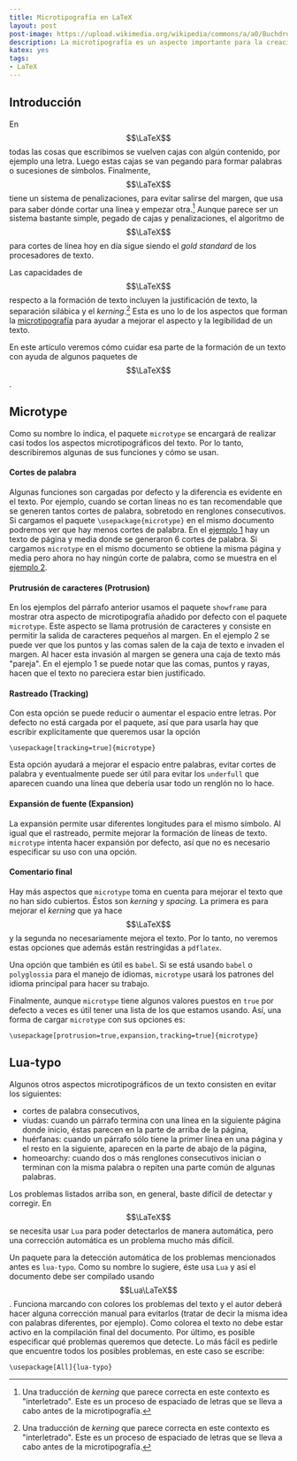 ```yaml
---
title: Microtipografía en LaTeX
layout: post
post-image: https://upload.wikimedia.org/wikipedia/commons/a/a0/Buchdrucker-1568.png
description: La microtipografía es un aspecto importante para la creación de textos de calidad. En este artículo mencionamos algunos de éstos y cómo se implementan en LaTeX.
katex: yes
tags:
- LaTeX
---
```


## Introducción
En $$\LaTeX$$ todas las cosas que escribimos se vuelven cajas con algún contenido, por ejemplo una letra. Luego estas cajas se van pegando para formar
palabras o sucesiones de símbolos. Finalmente, $$\LaTeX$$ tiene un sistema de penalizaciones, para evitar salirse del margen, que usa para saber dónde cortar
una línea y empezar otra.[^1] Aunque parece ser un sistema bastante simple, pegado de cajas y penalizaciones, el algoritmo de $$\LaTeX$$ para cortes de línea hoy en día sigue siendo
el *gold standard* de los procesadores de texto.

Las capacidades de $$\LaTeX$$ respecto a la formación de texto incluyen la justificación de texto, la separación silábica y el *kerning*.[^1] Esta es uno lo de los aspectos que forman la [microtipografía](https://en.wikipedia.org/wiki/Microtypography) para ayudar a mejorar el aspecto y la legibilidad de un texto.

En este artículo veremos cómo cuidar esa parte de la formación de un texto con ayuda de algunos paquetes de $$\LaTeX$$.


## Microtype
Como su  nombre lo índica, el paquete `microtype` se encargará de realizar casi todos los aspectos microtipográficos del texto. Por lo tanto, describiremos algunas de sus funciones y cómo se usan.

#### Cortes de palabra
Algunas funciones son cargadas por defecto y la diferencia es evidente en el texto. Por ejemplo, cuando se cortan líneas no es tan recomendable que se
generen tantos cortes de palabra, sobretodo en renglones consecutivos. Si cargamos el paquete `\usepackage{microtype}` en el mismo documento podremos ver
que hay menos cortes de palabra. En el [ejemplo 1](https://texlive.net/run?%5Cdocumentclass%7Barticle%7D%0A%5Cusepackage%7Blipsum%7D%0A%5Cusepackage%7Bshowframe%7D%0A%5Crenewcommand*%5CShowFrameColor%7B%5Ccolor%7Bgray!30%7D%7D%0A%5Cbegin%7Bdocument%7D%0A%5Clipsum%0A%5Cend%7Bdocument%7D) hay un texto de página y media donde
se generaron 6 cortes de palabra. Si cargamos `microtype` en el mismo documento se obtiene la misma página y media pero ahora no hay ningún corte de palabra,
como se muestra en el [ejemplo 2](https://texlive.net/run?%5Cdocumentclass%7Barticle%7D%0A%5Cusepackage%7Blipsum%7D%0A%5Cusepackage%7Bmicrotype%7D%0A%5Cusepackage%7Bshowframe%7D%0A%5Crenewcommand*%5CShowFrameColor%7B%5Ccolor%7Bgray!30%7D%7D%0A%5Cbegin%7Bdocument%7D%0A%5Clipsum%0A%5Cend%7Bdocument%7D).

#### Prutrusión de caracteres (Protrusion)
En los ejemplos del párrafo anterior usamos el paquete `showframe` para mostrar otra aspecto de microtipografía añadido por defecto con el paquete `microtype`. Este aspecto se llama protrusión de caracteres y consiste en permitir la salida de caracteres pequeños al margen. En el ejemplo 2 se puede ver que los puntos y las comas salen de la caja de texto e invaden el margen. Al hacer esta invasión al margen se genera una caja de texto más "pareja". En el ejemplo 1 se puede notar que las comas, puntos y rayas, hacen que el texto no pareciera estar bien justificado.

#### Rastreado (Tracking)
Con esta opción se puede reducir o aumentar el espacio entre letras. Por defecto no está cargada por el paquete, así que para usarla hay que escribir explícitamente que queremos usar la opción
```
\usepackage[tracking=true]{microtype}
```

Esta opción ayudará a mejorar el espacio entre palabras, evitar cortes de palabra y eventualmente puede ser útil para evitar los `underfull` que aparecen cuando una línea que debería usar todo un renglón no lo hace.

#### Expansión de fuente (Expansion)
La expansión permite usar diferentes longitudes para el mismo símbolo. Al igual que el rastreado, permite mejorar la formación de líneas de texto. `microtype` intenta hacer expansión por defecto, así que no es necesario especificar su uso con una opción.

#### Comentario final
Hay más aspectos que `microtype` toma en cuenta para mejorar el texto que no han sido cubiertos. Éstos son *kerning* y *spacing*. La primera es para mejorar el *kerning* que ya hace $$\LaTeX$$ y la segunda no necesariamente mejora el texto. Por lo tanto, no veremos estas opciones que además están restringidas a `pdflatex`.

Una opción que también es útil es `babel`. Si se está usando `babel` o `polyglossia` para el manejo de idiomas, `microtype` usará los patrones del idioma principal para hacer su trabajo.

Finalmente, aunque `microtype` tiene algunos valores puestos en `true` por defecto a veces es útil tener una lista de los que estamos usando. Así, una forma de cargar `microtype` con sus opciones es:
```
\usepackage[protrusion=true,expansion,tracking=true]{microtype}
```


## Lua-typo
Algunos otros aspectos microtipográficos de un texto consisten en evitar los siguientes:
- cortes de palabra consecutivos,
- viudas: cuando un párrafo termina con una línea en la siguiente página donde inicio, éstas parecen en la parte de arriba de la página,
- huérfanas: cuando un párrafo sólo tiene la primer línea en una página y el resto en la siguiente, aparecen en la parte de abajo de la página,
- homeoarchy: cuando dos o más renglones consecutivos inician o terminan con la misma palabra o repiten una parte común de algunas palabras.

Los problemas listados arriba son, en general, baste difícil de detectar y corregir. En $$\LaTeX$$ se necesita usar `Lua` para poder detectarlos de manera automática, pero una corrección automática es un problema mucho más difícil.

Un paquete para la detección automática de los problemas mencionados antes es `lua-typo`. Como su nombre lo sugiere, éste usa `Lua` y así el documento debe ser
compilado usando $$Lua\LaTeX$$. Funciona marcando con colores los problemas del texto y el autor deberá hacer alguna corrección manual para evitarlos
(tratar de decir la misma idea con palabras diferentes, por ejemplo). Como colorea el texto no debe estar activo en la compilación final del documento. 
Por último, es posible especificar qué problemas queremos que detecte. Lo más fácil es pedirle que encuentre todos los posibles problemas, en este caso se escribe:
```
\usepackage[All]{lua-typo}
```

[^1]: Una traducción de *kerning* que parece correcta en este contexto es "interletrado". Este es un proceso de espaciado de letras que se lleva a cabo antes de la microtipografía.
